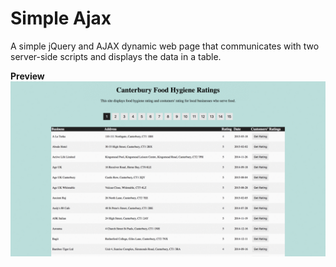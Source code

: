 # Simple Ajax
A simple jQuery and AJAX dynamic web page that communicates with two server-side scripts and displays the data in a table.

**Preview**
![](preview_gif/ajax_gif.gif)